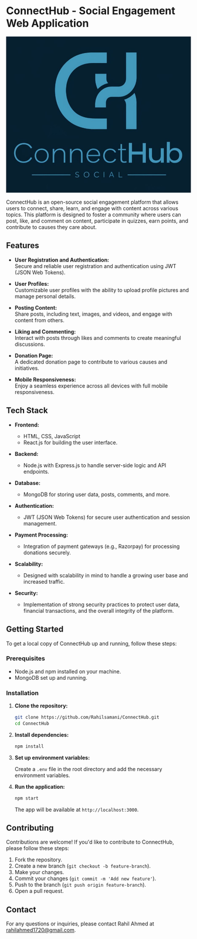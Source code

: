 # ConnectHub - Social Engagement Web Application

![ConnectHub Logo](https://github.com/Rahilsamani/ConnectHub/blob/main/client/public/assets/logo.jpeg)

ConnectHub is an open-source social engagement platform that allows users to connect, share, learn, and engage with content across various topics. This platform is designed to foster a community where users can post, like, and comment on content, participate in quizzes, earn points, and contribute to causes they care about.

## Features

- **User Registration and Authentication:**  
  Secure and reliable user registration and authentication using JWT (JSON Web Tokens).

- **User Profiles:**  
  Customizable user profiles with the ability to upload profile pictures and manage personal details.

- **Posting Content:**  
  Share posts, including text, images, and videos, and engage with content from others.

- **Liking and Commenting:**  
  Interact with posts through likes and comments to create meaningful discussions.

- **Donation Page:**  
  A dedicated donation page to contribute to various causes and initiatives.

- **Mobile Responsiveness:**  
  Enjoy a seamless experience across all devices with full mobile responsiveness.

## Tech Stack

- **Frontend:**  
  - HTML, CSS, JavaScript  
  - React.js for building the user interface.

- **Backend:**  
  - Node.js with Express.js to handle server-side logic and API endpoints.

- **Database:**  
  - MongoDB for storing user data, posts, comments, and more.

- **Authentication:**  
  - JWT (JSON Web Tokens) for secure user authentication and session management.

- **Payment Processing:**  
  - Integration of payment gateways (e.g., Razorpay) for processing donations securely.

- **Scalability:**  
  - Designed with scalability in mind to handle a growing user base and increased traffic.

- **Security:**  
  - Implementation of strong security practices to protect user data, financial transactions, and the overall integrity of the platform.

## Getting Started

To get a local copy of ConnectHub up and running, follow these steps:

### Prerequisites

- Node.js and npm installed on your machine.
- MongoDB set up and running.

### Installation

1. **Clone the repository:**

   ```bash
   git clone https://github.com/Rahilsamani/ConnectHub.git
   cd ConnectHub
   ```

2. **Install dependencies:**

   ```bash
   npm install
   ```

3. **Set up environment variables:**

   Create a `.env` file in the root directory and add the necessary environment variables.

4. **Run the application:**

   ```bash
   npm start
   ```

   The app will be available at `http://localhost:3000`.

## Contributing

Contributions are welcome! If you'd like to contribute to ConnectHub, please follow these steps:

1. Fork the repository.
2. Create a new branch (`git checkout -b feature-branch`).
3. Make your changes.
4. Commit your changes (`git commit -m 'Add new feature'`).
5. Push to the branch (`git push origin feature-branch`).
6. Open a pull request.


## Contact

For any questions or inquiries, please contact Rahil Ahmed at rahilahmed1720@gmail.com.


